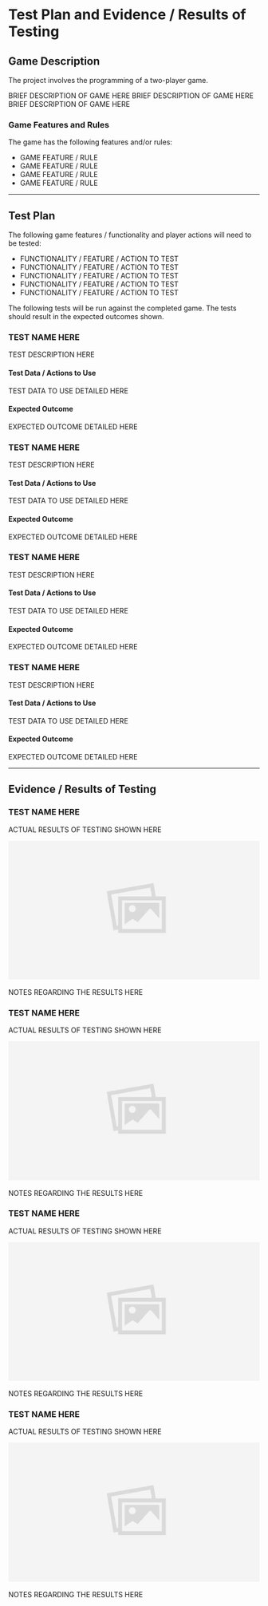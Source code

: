 # Test Plan and Evidence / Results of Testing

## Game Description

The project involves the programming of a two-player game.

BRIEF DESCRIPTION OF GAME HERE
BRIEF DESCRIPTION OF GAME HERE
BRIEF DESCRIPTION OF GAME HERE

### Game Features and Rules

The game has the following features and/or rules:

- GAME FEATURE / RULE
- GAME FEATURE / RULE
- GAME FEATURE / RULE
- GAME FEATURE / RULE

---

## Test Plan

The following game features / functionality and player actions will need to be tested:

- FUNCTIONALITY / FEATURE / ACTION TO TEST
- FUNCTIONALITY / FEATURE / ACTION TO TEST
- FUNCTIONALITY / FEATURE / ACTION TO TEST
- FUNCTIONALITY / FEATURE / ACTION TO TEST
- FUNCTIONALITY / FEATURE / ACTION TO TEST

The following tests will be run against the completed game. The tests should result in the expected outcomes shown.


### TEST NAME HERE

TEST DESCRIPTION HERE

#### Test Data / Actions to Use

TEST DATA TO USE DETAILED HERE

#### Expected Outcome

EXPECTED OUTCOME DETAILED HERE


### TEST NAME HERE

TEST DESCRIPTION HERE

#### Test Data / Actions to Use

TEST DATA TO USE DETAILED HERE

#### Expected Outcome

EXPECTED OUTCOME DETAILED HERE


### TEST NAME HERE

TEST DESCRIPTION HERE

#### Test Data / Actions to Use

TEST DATA TO USE DETAILED HERE

#### Expected Outcome

EXPECTED OUTCOME DETAILED HERE


### TEST NAME HERE

TEST DESCRIPTION HERE

#### Test Data / Actions to Use

TEST DATA TO USE DETAILED HERE

#### Expected Outcome

EXPECTED OUTCOME DETAILED HERE


---


## Evidence / Results of Testing

### TEST NAME HERE

ACTUAL RESULTS OF TESTING SHOWN HERE

![](images/placeholder.jpg)

NOTES REGARDING THE RESULTS HERE


### TEST NAME HERE

ACTUAL RESULTS OF TESTING SHOWN HERE

![](images/placeholder.jpg)

NOTES REGARDING THE RESULTS HERE


### TEST NAME HERE

ACTUAL RESULTS OF TESTING SHOWN HERE

![](images/placeholder.jpg)

NOTES REGARDING THE RESULTS HERE


### TEST NAME HERE

ACTUAL RESULTS OF TESTING SHOWN HERE

![](images/placeholder.jpg)

NOTES REGARDING THE RESULTS HERE

